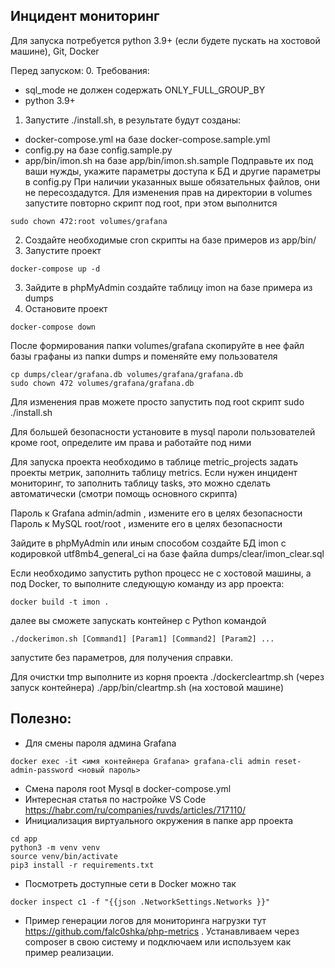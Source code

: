 ## Инцидент мониторинг

Для запуска потребуется python 3.9+ (если будете пускать на хостовой машине), Git, Docker

Перед запуском:
0. Требования:
- sql_mode не должен содержать ONLY_FULL_GROUP_BY
- python 3.9+

1. Запустите ./install.sh, в результате будут созданы:
- docker-compose.yml на базе docker-compose.sample.yml
- config.py на базе config.sample.py
- app/bin/imon.sh на базе app/bin/imon.sh.sample
Подправьте их под ваши нужды, укажите параметры доступа к БД и другие параметры в config.py
При наличии указанных выше обязательных файлов, они не пересоздадутся. 
Для изменения прав на директории в volumes запустите повторно скрипт под root, при этом выполнится
```
sudo chown 472:root volumes/grafana
```
2. Создайте необходимые cron скрипты на базе примеров из app/bin/
3. Запустите проект
```
docker-compose up -d
```
3. Зайдите в phpMyAdmin создайте таблицу imon на базе примера из dumps
4. Остановите проект
```
docker-compose down
```
После формирования папки volumes/grafana скопируйте в нее файл базы графаны из папки dumps и поменяйте ему пользователя
```
cp dumps/clear/grafana.db volumes/grafana/grafana.db
sudo chown 472 volumes/grafana/grafana.db
```
Для изменения прав можете просто запустить под root скрипт sudo ./install.sh

Для большей безопасности установите в mysql пароли пользователей кроме root, определите им права и работайте под ними

Для запуска проекта необходимо в таблице metric_projects задать 
проекты метрик, заполнить таблицу metrics. Если нужен инцидент мониторинг, то 
заполнить таблицу tasks, это можно сделать автоматически (смотри помощь основного скрипта)

Пароль к Grafana admin/admin , измените его в целях безопасности
Пароль к MySQL root/root , измените его в целях безопасности

Зайдите в phpMyAdmin или иным способом создайте БД imon с кодировкой utf8mb4_general_ci
на базе файла dumps/clear/imon_clear.sql

Если необходимо запустить python процесс не с хостовой машины, а под Docker, то
выполните следующую команду из app проекта:
```
docker build -t imon .
```
далее вы сможете запускать контейнер с Python командой
```
./dockerimon.sh [Command1] [Param1] [Command2] [Param2] ...
```
запустите без параметров, для получения справки.

Для очистки tmp выполните из корня проекта
./dockercleartmp.sh (через запуск контейнера)
./app/bin/cleartmp.sh (на хостовой машине)

## Полезно:
- Для смены пароля админа Grafana 
```
docker exec -it <имя контейнера Grafana> grafana-cli admin reset-admin-password <новый пароль>
```
- Смена пароля root Mysql в docker-compose.yml
- Интересная статья по настройке VS Code https://habr.com/ru/companies/ruvds/articles/717110/
- Инициализация виртуального окружения в папке app проекта
```
cd app
python3 -m venv venv
source venv/bin/activate
pip3 install -r requirements.txt
```
- Посмотреть доступные сети в Docker можно так
```
docker inspect c1 -f "{{json .NetworkSettings.Networks }}"
```
- Пример генерации логов для мониторинга нагрузки тут https://github.com/falc0shka/php-metrics . Устанавливаем через composer 
в свою систему и подключаем или используем как пример реализации. 
